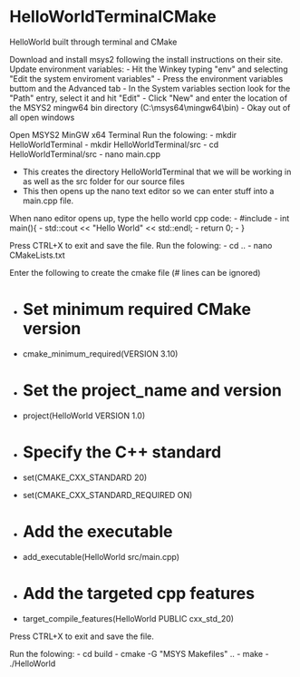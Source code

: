 # HelloWorldTerminalCMake
HelloWorld built through terminal and CMake

Download and install msys2 following the install instructions on their site.
Update environment variables:
	- Hit the Winkey typing "env" and selecting "Edit the system enviroment variables"
	- Press the environment variables buttom and the Advanced tab
	- In the System variables section look for the "Path" entry, select it and hit "Edit"
	- Click "New" and enter the location of the MSYS2 mingw64 bin directory (C:\msys64\mingw64\bin)
	- Okay out of all open windows

Open MSYS2 MinGW x64 Terminal
Run the folowing:
	- mkdir HelloWorldTerminal
	- mkdir HelloWorldTerminal/src
	- cd HelloWorldTerminal/src
	- nano main.cpp
	
* This creates the directory HelloWorldTerminal that we will be working in as well as the src folder for our source files
* This then opens up the nano text editor so we can enter stuff into a main.cpp file.

When nano editor opens up, type the hello world cpp code:
	- #include <iostream>
	- int main(){
    -	std::cout << "Hello World" << std::endl;
    -	return 0;
	- }
	
Press CTRL+X to exit and save the file.
Run the folowing:
	- cd ..
	- nano CMakeLists.txt

Enter the following to create the cmake file (# lines can be ignored)
-	# Set minimum required CMake version
-	cmake_minimum_required(VERSION 3.10)

-	# Set the project_name and version
-	project(HelloWorld VERSION 1.0)

-	# Specify the C++ standard
-	set(CMAKE_CXX_STANDARD 20)
-	set(CMAKE_CXX_STANDARD_REQUIRED ON)

-	# Add the executable
-	add_executable(HelloWorld src/main.cpp)

-	# Add the targeted cpp features
-	target_compile_features(HelloWorld PUBLIC cxx_std_20)

Press CTRL+X to exit and save the file.

Run the folowing:
	- cd build
	- cmake -G \"MSYS Makefiles\" ..
	- make
	- ./HelloWorld